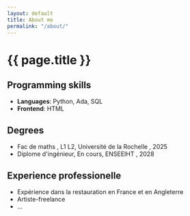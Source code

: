 ```yaml
---
layout: default
title: About me
permalink: "/about/"
---
```

# {{ page.title }}

## Programming skills

- **Languages**: Python, Ada, SQL
- **Frontend**: HTML    

## Degrees
- Fac de maths , L1 L2, Université de la Rochelle , 2025
- Diplome d'ingénieur, En cours, ENSEEIHT , 2028

## Experience professionelle
- Expérience dans la restauration en France et en Angleterre
- Artiste-freelance
- ...
